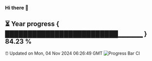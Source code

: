### Hi there 👋
⏳ Year progress { █████████████████████████▁▁▁▁▁ } 84.23 %
---
⏰ Updated on Mon, 04 Nov 2024 06:26:49 GMT
![Progress Bar CI](https://github.com/liununu/liununu/workflows/Progress%20Bar%20CI/badge.svg)
